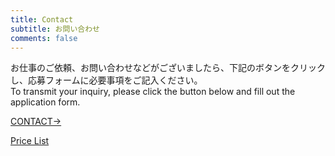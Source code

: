 ```yaml
---
title: Contact
subtitle: お問い合わせ
comments: false
---
```

お仕事のご依頼、お問い合わせなどがございましたら、下記のボタンをクリックし、応募フォームに必要事項をご記入ください。   
To transmit your inquiry, please click the button below and fill out the application form.  

<div class="button">
<a href="https://docs.google.com/forms/d/e/1FAIpQLSdDTDUgZzSzp5RLp2isicMjAmIjoExq7XuHR7Q1niP5bj7yeA/viewform?usp=sf_link" target="_blank">CONTACT→</a>
</div>

[Price List](price_list_makoto_kusunoki.pdf)